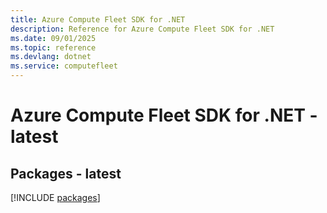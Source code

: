 ```yaml
---
title: Azure Compute Fleet SDK for .NET
description: Reference for Azure Compute Fleet SDK for .NET
ms.date: 09/01/2025
ms.topic: reference
ms.devlang: dotnet
ms.service: computefleet
---
```

# Azure Compute Fleet SDK for .NET - latest
## Packages - latest
[!INCLUDE [packages](compute-fleet-index.md)]